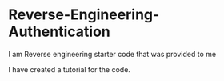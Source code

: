 # Reverse-Engineering-Authentication

I am Reverse engineering starter code that was provided to me

I have created a tutorial for the code.

